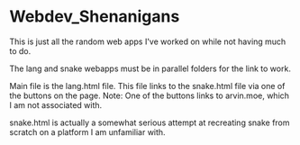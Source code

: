 # Webdev_Shenanigans
This is just all the random web apps I've worked on while not having much to do.

The lang and snake webapps must be in parallel folders for the link to work.

Main file is the lang.html file. This file links to the snake.html file via one of the buttons on the page. Note: One of the buttons links to arvin.moe, 
which I am not associated with.

snake.html is actually a somewhat serious attempt at recreating snake from scratch on a platform I am unfamiliar with.

